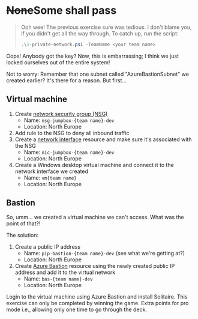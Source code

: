 <!-- markdownlint-disable MD033 -->
# <strike>None</strike>Some shall pass
<!-- markdownlint-enable MD033 -->

> Ooh wee! The previous exercise sure was tedious. I don't blame you, if you didn't get all the way through. To catch up, run the script:
>
> ```ps1
> .\1-private-network.ps1 -TeamName <your team name>
> ```

Oops! Anybody got the key? Now, this is embarrassing; I think we just locked ourselves out of the entire system!

Not to worry: Remember that one subnet called "AzureBastionSubnet" we created earlier? It's there for a reason. But first...

## Virtual machine

1. Create [network security group (NSG)](https://learn.microsoft.com/azure/virtual-network/network-security-groups-overview)
    * Name: `nsg-jumpbox-{team name}-dev`
    * Location: North Europe
1. Add rule to the NSG to deny all inbound traffic
1. Create a [network interface](https://learn.microsoft.com/azure/virtual-network/virtual-network-network-interface?tabs=azure-portal) resource and make sure it's associated with the NSG
    * Name: `nic-jumpbox-{team name}-dev`
    * Location: North Europe
1. Create a Windows desktop virtual machine and connect it to the network interface we created
    * Name: `vm{team name}`
    * Location: North Europe

## Bastion

So, umm... we created a virtual machine we can't access. What was the point of that?!

The solution:

1. Create a public IP address
    * Name: `pip-bastion-{team name}-dev` (see what we're getting at?)
    * Location: North Europe
1. Create [Azure Bastion](https://learn.microsoft.com/azure/bastion/bastion-overview) resource using the newly created public IP address and add it to the virtual network
    * Name: `bas-{team name}-dev`
    * Location: North Europe

Login to the virtual machine using Azure Bastion and install Solitaire. This exercise can only be completed by winning the game. Extra points for pro mode i.e., allowing only one time to go through the deck.
